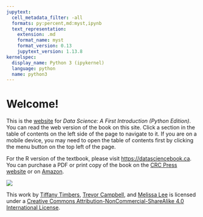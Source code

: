 ```yaml
---
jupytext:
  cell_metadata_filter: -all
  formats: py:percent,md:myst,ipynb
  text_representation:
    extension: .md
    format_name: myst
    format_version: 0.13
    jupytext_version: 1.13.8
kernelspec:
  display_name: Python 3 (ipykernel)
  language: python
  name: python3
---
```


# Welcome!

This is the [website](https://ubc-dsci.github.io/introduction-to-datascience-python/) for *Data Science: A First Introduction (Python Edition)*.
You can read the web version of the book on this site. Click a section in the table of contents
on the left side of the page to navigate to it. If you are on a mobile device,
you may need to open the table of contents first by clicking the menu button on
the top left of the page.

For the R version of the textbook, please visit https://datasciencebook.ca.
You can purchase a PDF or print copy of the book
on the [CRC Press website](https://www.routledge.com/Data-Science-A-First-Introduction/Timbers-Campbell-Lee/p/book/9780367524685) or 
on [Amazon](https://www.amazon.com/Data-Science-First-Introduction-Chapman/dp/0367532174/ref=sr_[…]qid=1644637450&sprefix=data+science+timber%2Caps%2C166&sr=8-1).

<img src="https://i.creativecommons.org/l/by-nc-sa/4.0/88x31.png">

This work by [Tiffany Timbers](https://www.tiffanytimbers.com/), [Trevor Campbell](https://trevorcampbell.me/),
and [Melissa Lee](https://www.stat.ubc.ca/users/melissa-lee) is licensed under
a [Creative Commons Attribution-NonCommercial-ShareAlike 4.0 International License](http://creativecommons.org/licenses/by-nc-sa/4.0/).
